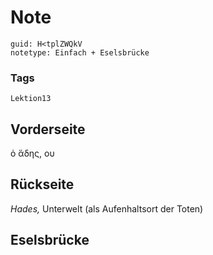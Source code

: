 # Note
```
guid: H<tplZWQkV
notetype: Einfach + Eselsbrücke
```

### Tags
```
Lektion13
```

## Vorderseite
ὁ ἅδης, ου

## Rückseite
<i>Hades,</i> Unterwelt (als Aufenhaltsort der Toten)

## Eselsbrücke

